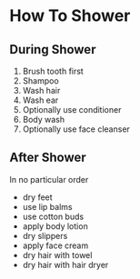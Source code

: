 # How To Shower

## During Shower

1. Brush tooth first
1. Shampoo
1. Wash hair
1. Wash ear
1. Optionally use conditioner
1. Body wash
1. Optionally use face cleanser

## After Shower

In no particular order

- dry feet
- use lip balms
- use cotton buds
- apply body lotion
- dry slippers
- apply face cream
- dry hair with towel
- dry hair with hair dryer
